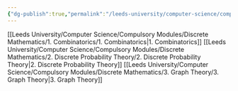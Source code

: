 ```yaml
---
{"dg-publish":true,"permalink":"/leeds-university/computer-science/compulsory-modules/discrete-mathematics/discrete-mathematics/","tags":["Mandatory-Module"]}
---
```


[[Leeds University/Computer Science/Compulsory Modules/Discrete Mathematics/1. Combinatorics/1. Combinatorics\|1. Combinatorics]]
[[Leeds University/Computer Science/Compulsory Modules/Discrete Mathematics/2. Discrete Probability Theory/2. Discrete Probability Theory\|2. Discrete Probability Theory]]
[[Leeds University/Computer Science/Compulsory Modules/Discrete Mathematics/3. Graph Theory/3. Graph Theory\|3. Graph Theory]]
